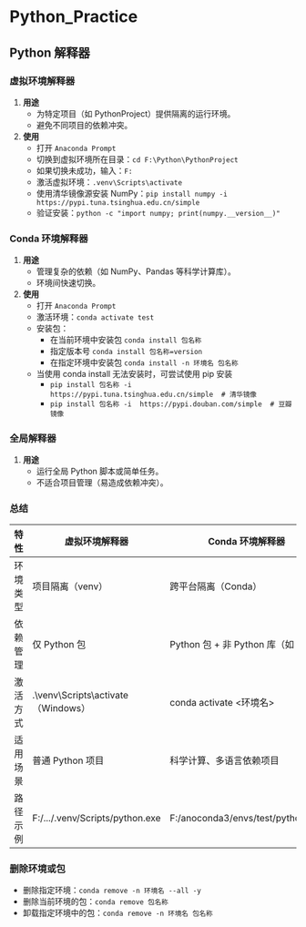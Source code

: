 # Python_Practice
## Python 解释器
### 虚拟环境解释器
1. **用途**
   - 为特定项目（如 PythonProject）提供隔离的运行环境。
   - 避免不同项目的依赖冲突。
2. **使用**
   - 打开 `Anaconda Prompt`
   - 切换到虚拟环境所在目录：`cd F:\Python\PythonProject`
   - 如果切换未成功，输入：`F:`
   - 激活虚拟环境：`.venv\Scripts\activate`
   - 使用清华镜像源安装 NumPy：`pip install numpy -i https://pypi.tuna.tsinghua.edu.cn/simple`
   - 验证安装：`python -c "import numpy; print(numpy.__version__)"`
### Conda 环境解释器
1. **用途**
   - 管理复杂的依赖（如 NumPy、Pandas 等科学计算库）。
   - 环境间快速切换。
2. **使用**
   - 打开 `Anaconda Prompt`
   - 激活环境：`conda activate test`
   - 安装包：
     - 在当前环境中安装包 `conda install 包名称`
     - 指定版本号 `conda install 包名称=version`
     - 在指定环境中安装包 `conda install -n 环境名 包名称`
   - 当使用 conda install 无法安装时，可尝试使用 pip 安装
     - `pip install 包名称 -i https://pypi.tuna.tsinghua.edu.cn/simple  # 清华镜像`
     - `pip install 包名称 -i  https://pypi.douban.com/simple  # 豆瓣镜像`
### 全局解释器
1. **用途**
   - 运行全局 Python 脚本或简单任务。
   - 不适合项目管理（易造成依赖冲突）。
### 总结
|特性|虚拟环境解释器|Conda 环境解释器|全局解释器|
|---|---|---|---|
|环境类型|项目隔离（venv）|跨平台隔离（Conda）|系统全局|
|依赖管理|仅 Python 包|Python 包 + 非 Python 库（如 C 库）|所有包全局安装|
|激活方式|.\venv\Scripts\activate（Windows）|conda activate <环境名>|无需激活|
|适用场景|普通 Python 项目|科学计算、多语言依赖项目|临时脚本或学习|
|路径示例|F:/.../.venv/Scripts/python.exe|F:/anoconda3/envs/test/python.exe|C:/.../WindowsApps/python3.10.exe|
### 删除环境或包
- 删除指定环境：`conda remove -n 环境名 --all -y`
- 删除当前环境的包：`conda remove 包名称`
- 卸载指定环境中的包：`conda remove -n 环境名 包名称`